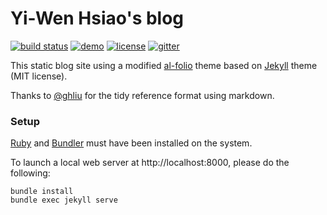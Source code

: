 # Yi-Wen Hsiao's blog

[![build status](https://travis-ci.org/alshedivat/al-folio.svg?branch=master)](https://travis-ci.org/alshedivat/al-folio)  [![demo](https://img.shields.io/badge/theme-demo-brightgreen.svg)](https://alshedivat.github.io/al-folio/) [![license](https://img.shields.io/github/license/mashape/apistatus.svg?maxAge=2592000)](https://github.com/alshedivat/al-folio/blob/master/LICENSE) [![gitter](https://badges.gitter.im/alshedivat/al-folio.svg)](https://gitter.im/alshedivat/al-folio?utm_source=badge&utm_medium=badge&utm_campaign=pr-badge)

This static blog site using a modified [al-folio](https://github.com/alshedivat/al-folio) theme based on [Jekyll](https://github.com/jekyll/jekyll) theme (MIT license).

Thanks to [@ghliu](https://github.com/ghliu/ghliu.github.io) for the tidy reference format using markdown.


### Setup

[Ruby](https://www.ruby-lang.org/en/downloads/) and [Bundler](https://bundler.io/) must have been installed on the system.

To launch a local web server at http://localhost:8000, please do the following:
 
```
bundle install
bundle exec jekyll serve
```





